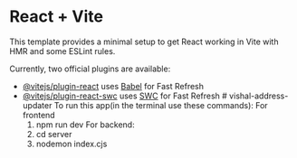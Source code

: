 # React + Vite

This template provides a minimal setup to get React working in Vite with HMR and some ESLint rules.

Currently, two official plugins are available:

- [@vitejs/plugin-react](https://github.com/vitejs/vite-plugin-react/blob/main/packages/plugin-react/README.md) uses [Babel](https://babeljs.io/) for Fast Refresh
- [@vitejs/plugin-react-swc](https://github.com/vitejs/vite-plugin-react-swc) uses [SWC](https://swc.rs/) for Fast Refresh
#   v i s h a l - a d d r e s s - u p d a t e r 
 
  To run this app(in the terminal use these commands):
  For frontend
  1. npm run dev
  For backend:
  1. cd server
  2. nodemon index.cjs

